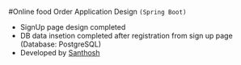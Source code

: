 #Online food Order Application Design `(Spring Boot)`

 * SignUp page design completed
 * DB data insetion completed after registration from sign up page (Database: PostgreSQL)
 * Developed by [Santhosh](https://github.com/Santhoshmcse)
